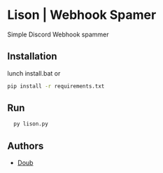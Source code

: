 # Lison | Webhook Spamer

Simple Discord Webhook spammer

## Installation

lunch install.bat or

```bash
pip install -r requirements.txt
```

    
## Run 



```bash
  py lison.py
```



## Authors

- [Doub](https://github.com/Douuub)

